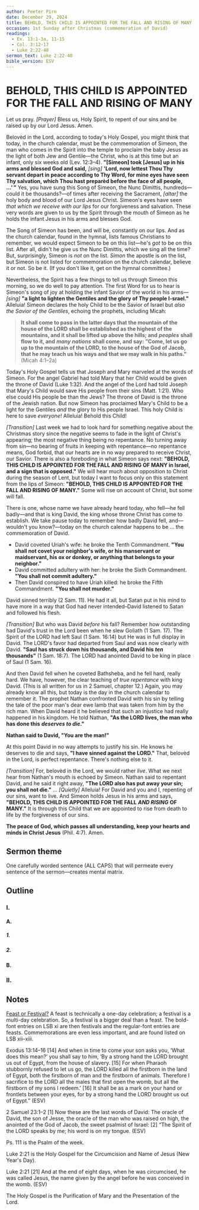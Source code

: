 ```yaml
---
author: Peeter Pirn
date: December 29, 2024
title: BEHOLD, THIS CHILD IS APPOINTED FOR THE FALL AND RISING OF MANY
occasion: 1st Sunday after Christmas (commemoration of David)
readings:
  - Ex. 13:1-3a, 11-15
  - Col. 3:12-17
  - Luke 2:22-40
sermon_text: Luke 2:22-40
bible_version: ESV
---
```


# BEHOLD, THIS CHILD IS APPOINTED FOR THE FALL AND RISING OF MANY

Let us pray. *\[Prayer]*  Bless us, Holy Spirit, to repent of our sins and be raised up by our Lord Jesus. Amen.

Belovèd in the Lord, according to today's Holy Gospel, you might think that today, in the church calendar, must be the commemoration of Simeon, the man who comes in the Spirit into the temple to proclaim the baby Jesus as the light of both Jew and Gentile—the Christ, who is at this time but an infant, only six weeks old (Lev. 12:3–4). **"\[Simeon] took \[Jesus] up in his arms and blessed God and said,**  *\[sing]*  **'Lord, now lettest Thou Thy servant depart in peace according to Thy Word, for mine eyes have seen Thy salvation, which Thou hast preparèd before the face of all people, …' "**  Yes, you have sung this Song of Simeon, the Nunc Dimittis, hundreds—could it be thousands?—of times after receiving the Sacrament, *\[altar]*  the holy body and blood of our Lord Jesus Christ. Simeon's eyes have seen *that which we receive with our lips* for our forgiveness and salvation. These very words are given to us by the Spirit through the mouth of Simeon as he holds the infant Jesus in his arms and blesses God.

The Song of Simeon has been, and will be, constantly on our lips. And as the church calendar, found in the hymnal, lists famous Christians to remember, we would expect Simeon to be on this list—he's *got* to be on this list. After all, didn't he give us the Nunc Dimittis, which we sing all the time? But, surprisingly, Simeon is *not* on the list. *Simon* the apostle is on the list, but Simeon is not listed for commemoration on the church calendar, believe it or not. So be it. (If you don't like it, get on the hymnal committee.)

Nevertheless, the Spirit has a few things to tell us through Simeon this morning, so we do well to pay attention. The first Word for us to hear is Simeon's song of joy at holding the infant Savior of the world in his arms—*\[sing]*  **"a light to lighten the Gentiles and the glory of Thy people I-srael."**  Alleluia! Simeon declares the holy Child to be the Savior of Israel but *also the Savior of the Gentiles*, echoing the prophets, including Micah:
> **It shall come to pass in the latter days that the mountain of the house of the LORD shall be established as the highest of the mountains, and it shall be lifted up above the hills; and** ***peoples*** **shall flow to it, and** ***many nations*** **shall come, and say: "Come, let us go up to the mountain of the LORD, to the house of the God of Jacob, that he may teach us his ways and that we may walk in his paths."**  (Micah 4:1–2a)

Today's Holy Gospel tells us that Joseph and Mary marveled at the words of Simeon. For the angel Gabriel had told Mary that her Child would be given the throne of David (Luke 1:32). And the angel of the Lord had told Joseph that Mary's Child would save His people from their sins (Matt. 1:21). Who else could His people be than the Jews? The throne of David is the throne of the Jewish nation. But now Simeon has proclaimed Mary's Child to be a light for the Gentiles *and* the glory to His people Israel. This holy Child is here to save *everyone*! Alleluia! Behold this Child!

*\[Transition]*  Last week we had to look hard for something negative about the Christmas story since the negative seems to fade in the light of Christ's appearing; the most negative thing being no repentance. No turning away from sin—no bearing of fruits in keeping with repentance—no repentance means, God forbid, that our hearts are in no way prepared to receive Christ, our Savior. There is also a foreboding in what Simeon says next: **"BEHOLD, THIS CHILD IS APPOINTED FOR THE FALL AND RISING OF MANY in Israel, and a sign that is opposed."**  We will hear much about opposition to Christ during the season of Lent, but today I want to focus only on this statement from the lips of Simeon: **"BEHOLD, THIS CHILD IS APPOINTED FOR THE FALL AND RISING OF MANY."** Some will rise on account of Christ, but some will fall.

There is one, whose name we have already heard today, who fell—he fell badly—and that is king David, the king whose throne Christ has come to establish. We take pause today to remember how badly David fell, and—wouldn't you know?—today on the church calendar happens to be … the commemoration of David.
* David coveted Uriah's wife: he broke the Tenth Commandment. **"You shall not covet your neighbor's wife, or his manservant or maidservant, his ox or donkey, or anything that belongs to your neighbor."**
* David committed adultery with her: he broke the Sixth Commandment. **"You shall not commit adultery."**
* Then David conspired to have Uriah killed: he broke the Fifth Commandment. **"You shall not murder."**

David sinned terribly (2 Sam. 11). He had it all, but Satan put in his mind to have more in a way that God had never intended–David listened to Satan and followed his flesh.

*\[Transition]*  But who was David *before* his fall? Remember how outstanding had David's trust in the Lord been when he slew Goliath (1 Sam. 17). The Spirit of the LORD had left Saul (1 Sam. 16:14) but He was in full display in David. The LORD's favor had departed from Saul and was now clearly with David. **"Saul has struck down his thousands, and David his** ***ten*** **thousands"**  (1 Sam. 18:7). The LORD had anointed David to be king in place of Saul (1 Sam. 16).

And then David fell when he coveted Bathsheba, and he fell hard, really hard. We have, however, the clear teaching of *true repentance* with king David. (This is all written for us in 2 Samuel, chapter 12.) Again, you may already know all this, but today is the day in the church calendar to remember it. The prophet Nathan confronted David with his sin by telling the tale of the poor man's dear ewe lamb that was taken from him by the rich man. When David heard it he believed that such an injustice had really happened in his kingdom. He told Nathan, **"As the LORD lives, the man who has done this** ***deserves to die*."**  

**Nathan said to David, "You are the man!"**

At this point David in no way attempts to justify his sin. He knows he deserves to die and says, **"I have sinned against the LORD."**  That, belovèd in the Lord, is perfect repentance. There's nothing else to it.

*\[Transition]*  For, belovèd in the Lord, we would rather *live*. What we next hear from Nathan's mouth is echoed by Simeon. Nathan said to repentant David, and he said it right away, **"The LORD also has put away your sin; you shall not die."**  … *\[Quietly]*  Alleluia! For David and you and I, repenting of our sins, want to live. And Simeon holds Jesus in his arms and says, **"BEHOLD, THIS CHILD IS APPOINTED FOR THE FALL** ***AND RISING*** **OF MANY."**  It is through this Child that we are appointed to rise from death to life by the forgiveness of our sins.

**The peace of God, which passes all understanding, keep your hearts and minds in Christ Jesus** (Phil. 4:7). Amen.

## Sermon theme
One carefully worded sentence (ALL CAPS) that will permeate every sentence of the sermon—creates mental matrix.
## Outline
### I.
#### A.
##### 1.
##### 2.
#### B.
### II.
## Notes
[Feast or Festival?](https://witness.lcms.org/2011/feast-or-festival-10-2011/) A feast is technically a one-day celebration; a festival is a multi-day celebration. So, a festival is a bigger deal than a feast. The bold-font entries on LSB xi are then festivals and the regular-font entries are feasts. Commemorations are even less important, and are found listed on LSB xii–xiii.

Exodus 13:14–16
\[14] And when in time to come your son asks you, ‘What does this mean?’ you shall say to him, ‘By a strong hand the LORD brought us out of Egypt, from the house of slavery. \[15] For when Pharaoh stubbornly refused to let us go, the LORD killed all the firstborn in the land of Egypt, both the firstborn of man and the firstborn of animals. Therefore I sacrifice to the LORD all the males that first open the womb, but all the firstborn of my sons I redeem.’ \[16] It shall be as a mark on your hand or frontlets between your eyes, for by a strong hand the LORD brought us out of Egypt.” (ESV)

2 Samuel 23:1–2
\[1] Now these are the last words of David:
The oracle of David, the son of Jesse,
the oracle of the man who was raised on high,
the anointed of the God of Jacob,
the sweet psalmist of Israel:
\[2] “The Spirit of the LORD speaks by me;
his word is on my tongue. (ESV)

Ps. 111 is the Psalm of the week.

Luke 2:21 is the Holy Gospel for the Circumcision and Name of Jesus (New Year's Day).

Luke 2:21
\[21] And at the end of eight days, when he was circumcised, he was called Jesus, the name given by the angel before he was conceived in the womb. (ESV)

The Holy Gospel is the Purification of Mary and the Presentation of the Lord.